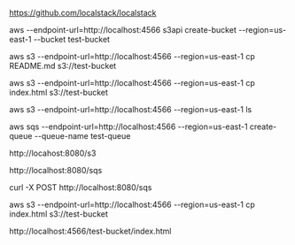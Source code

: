 https://github.com/localstack/localstack

aws --endpoint-url=http://localhost:4566 s3api create-bucket --region=us-east-1 --bucket test-bucket

aws s3 --endpoint-url=http://localhost:4566 --region=us-east-1 cp README.md s3://test-bucket

aws s3 --endpoint-url=http://localhost:4566 --region=us-east-1 cp index.html s3://test-bucket


aws s3 --endpoint-url=http://localhost:4566 --region=us-east-1 ls



aws sqs --endpoint-url=http://localhost:4566 --region=us-east-1 create-queue --queue-name test-queue

http://locahost:8080/s3

http://localhost:8080/sqs

curl -X POST http://localhost:8080/sqs

aws s3 --endpoint-url=http://localhost:4566 --region=us-east-1 cp index.html s3://test-bucket

http://localhost:4566/test-bucket/index.html